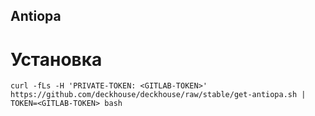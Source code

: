 Antiopa
-------

# Установка

```
curl -fLs -H 'PRIVATE-TOKEN: <GITLAB-TOKEN>'  https://github.com/deckhouse/deckhouse/raw/stable/get-antiopa.sh | TOKEN=<GITLAB-TOKEN> bash
```
